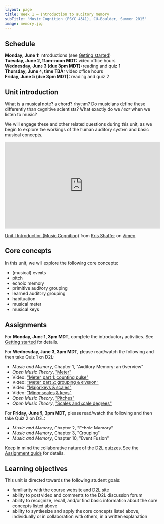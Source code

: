 ```yaml
---
layout: page
title: Week 1 – Introduction to auditory memory
subTitle: "Music Cognition (PSYC 4541), CU–Boulder, Summer 2015"
image: memory.jpg
---
```


## Schedule

**Monday, June 1:** introductions (see [Getting started](/introductions/))  
**Tuesday, June 2, 11am–noon MDT:** video office hours  
**Wednesday, June 3 (due 3pm MDT):** reading and quiz 1  
**Thursday, June 4, time TBA:** video office hours  
**Friday, June 5 (due 3pm MDT):** reading and quiz 2

## Unit introduction

What is a musical note? a chord? rhythm? Do musicians define these differently than cognitive scientists? What exactly do we *hear* when we listen to music?

We will engage these and other related questions during this unit, as we begin to explore the workings of the human auditory system and basic musical concepts.

<div class="center-video">
<iframe src="https://player.vimeo.com/video/127963043" width="500" height="281" frameborder="0" webkitallowfullscreen mozallowfullscreen allowfullscreen></iframe> <p><a href="https://vimeo.com/127963043">Unit I Introduction (Music Cognition)</a> from <a href="https://vimeo.com/user11692346">Kris Shaffer</a> on <a href="https://vimeo.com">Vimeo</a>.</p></div>

## Core concepts

In this unit, we will explore the following core concepts:

- (musical) events  
- pitch  
- echoic memory  
- primitive auditory grouping  
- learned auditory grouping  
- habituation  
- musical meter  
- musical keys  

## Assignments

For **Monday, June 1, 3pm MDT,** complete the introductory activities. See [Getting started](/introductions/) for details.

For **Wednesday, June 3, 3pm MDT,** please read/watch the following and then take Quiz 1 on D2L:

- *Music and Memory*, Chapter 1, "Auditory Memory: an Overview"  
- *Open Music Theory*, ["Meter"](http://openmusictheory.com/meter.html)  
- Video: ["Meter, part 1: counting pulse"](https://vimeo.com/127952221)  
- Video: ["Meter, part 2: grouping & division"](https://vimeo.com/127955738)  
- Video: ["Major keys & scales"](https://vimeo.com/94802632)  
- Video: ["Minor scales & keys"](https://vimeo.com/94803688)  
- *Open Music Theory*, ["Pitches"](http://openmusictheory.com/pitches.html)  
- *Open Music Theory*, ["Scales and scale degrees"](http://openmusictheory.com/scales.html)  

For **Friday, June 5, 3pm MDT,** please read/watch the following and then take Quiz 2 on D2L:

- *Music and Memory*, Chapter 2, "Echoic Memory"  
- *Music and Memory*, Chapter 3, "Grouping"  
- *Music and Memory*, Chapter 10, "Event Fusion"  

Keep in mind the collaborative nature of the D2L quizzes. See the [Assignment guide](/assessments/) for details.

## Learning objectives

This unit is directed towards the following student goals:

- familiarity with the course website and D2L site  
- ability to post video and comments to the D2L discussion forum  
- ability to recognize, recall, and/or find basic information about the core concepts listed above  
- ability to synthesize and apply the core concepts listed above, individually or in collaboration with others, in a written explanation  